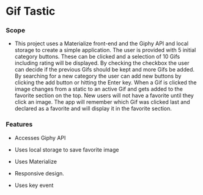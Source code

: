 # Gif Tastic

### Scope

* This project uses a Materialize front-end and the Giphy API and local storage to create a simple application. The user is provided with 5 initial category buttons. These can be clicked and a selection of 10 Gifs including rating will be displayed.
By checking the checkbox the user can decide if the previous Gifs should be kept and more Gifs be added. By searching for a new category the user can add new buttons by clicking the add button or hitting the Enter key.
When a Gif is clicked the image changes from a static to an active Gif and gets added to the favorite section on the top. New users will not have a favorite until they click an image. The app will remember which Gif was clicked last and declared as a favorite and will display it in the favorite section.

### Features

* Accesses Giphy API

* Uses local storage to save favorite image

* Uses Materialize

* Responsive design.

* Uses key event